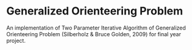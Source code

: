 Generalized Orienteering Problem
=================================

An implementation of Two Parameter Iterative Algorithm of Generalized Orienteering Problem (Silberholz & Bruce Golden, 2009) for final year project.